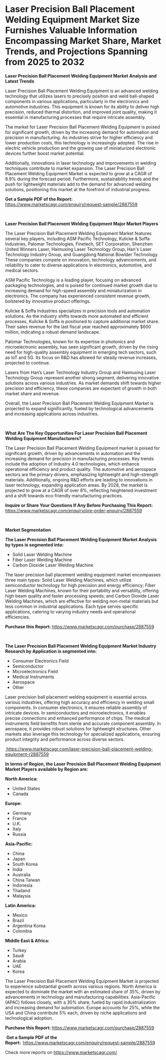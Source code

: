 <p><h1>Laser Precision Ball Placement Welding Equipment Market Size Furnishes Valuable Information Encompassing Market Share, Market Trends, and Projections Spanning from 2025 to 2032</h1></p><p><strong>Laser Precision Ball Placement Welding Equipment Market Analysis and Latest Trends</strong></p>
<p><p>Laser Precision Ball Placement Welding Equipment is an advanced welding technology that utilizes lasers to precisely position and weld ball-shaped components in various applications, particularly in the electronics and automotive industries. This equipment is known for its ability to deliver high precision, reduced thermal distortion, and improved joint quality, making it essential in manufacturing processes that require intricate assembly.</p><p>The market for Laser Precision Ball Placement Welding Equipment is poised for significant growth, driven by the increasing demand for automation and precision in manufacturing. As industries strive for higher efficiency and lower production costs, this technology is increasingly adopted. The rise in electric vehicle production and the growing use of miniaturized electronic devices further boost market potential.</p><p>Additionally, innovations in laser technology and improvements in welding techniques contribute to market expansion. The Laser Precision Ball Placement Welding Equipment Market is expected to grow at a CAGR of 8.9% during the forecast period. Furthermore, sustainability trends and the push for lightweight materials add to the demand for advanced welding solutions, positioning this market at the forefront of industrial progress.</p></p>
<p><strong>Get a Sample PDF of the Report:&nbsp;</strong> <a href="https://www.marketscagr.com/enquiry/request-sample/2887559?utm_campaign=3460&utm_medium=2&utm_source=Github&utm_content=ia&utm_term=14032025&utm_id=laser-precision-ball-placement-welding-equipment">https://www.marketscagr.com/enquiry/request-sample/2887559</a></p>
<p>&nbsp;</p>
<p><strong>Laser Precision Ball Placement Welding Equipment Major Market Players</strong></p>
<p><p>The Laser Precision Ball Placement Welding Equipment Market features several key players, including ASM Pacific Technology, Kulicke & Soffa Industries, Palomar Technologies, Finetech, SET Corporation, Shenzhen United Winners Laser, Haimuxing Laser Technology Group, Han's Laser Technology Industry Group, and Guangdong National Bowlder Technology. These companies compete on innovation, technology advancements, and reliability to cater to diverse applications in electronics, automotive, and medical sectors.</p><p>ASM Pacific Technology is a leading player, focusing on advanced packaging technologies, and is poised for continued market growth due to increasing demand for high-speed assembly and miniaturization in electronics. The company has experienced consistent revenue growth, bolstered by innovative product offerings.</p><p>Kulicke & Soffa Industries specializes in precision tools and automation solutions. As the industry shifts towards more automated and efficient processes, Kulicke & Soffa is positioned to capture additional market share. Their sales revenue for the last fiscal year reached approximately $600 million, indicating a robust demand landscape.</p><p>Palomar Technologies, known for its expertise in photonics and microelectronic assembly, has seen significant growth, driven by the rising need for high-quality assembly equipment in emerging tech sectors, such as IoT and 5G. Its focus on R&D has allowed for steady revenue increases, projected to continue.</p><p>Lasers from Han’s Laser Technology Industry Group and Haimuxing Laser Technology Group represent another strong segment, delivering innovative solutions across various industries. As market demands shift towards higher precision and efficiency, these companies are expectant of growth in both market share and revenue.</p><p>Overall, the Laser Precision Ball Placement Welding Equipment Market is projected to expand significantly, fueled by technological advancements and increasing applications across industries.</p></p>
<p>&nbsp;</p>
<p><strong>What Are The Key Opportunities For Laser Precision Ball Placement Welding Equipment Manufacturers?</strong></p>
<p><p>The Laser Precision Ball Placement Welding Equipment market is poised for significant growth, driven by advancements in automation and the increasing demand for precision in manufacturing processes. Key trends include the adoption of Industry 4.0 technologies, which enhance operational efficiency and product quality. The automotive and aerospace sectors are the primary drivers, emphasizing lightweight and high-strength materials. Additionally, ongoing R&D efforts are leading to innovations in laser technology, expanding application areas. By 2028, the market is projected to grow at a CAGR of over 8%, reflecting heightened investment and a shift towards eco-friendly manufacturing practices.</p></p>
<p><strong>Inquire or Share Your Questions If Any Before Purchasing This Report:</strong> <a href="https://www.marketscagr.com/enquiry/pre-order-enquiry/2887559?utm_campaign=3460&utm_medium=2&utm_source=Github&utm_content=ia&utm_term=14032025&utm_id=laser-precision-ball-placement-welding-equipment">https://www.marketscagr.com/enquiry/pre-order-enquiry/2887559</a></p>
<p>&nbsp;</p>
<p><strong>Market Segmentation</strong></p>
<p><strong>The Laser Precision Ball Placement Welding Equipment Market Analysis by types is segmented into:</strong></p>
<p><ul><li>Solid Laser Welding Machine</li><li>Fiber Laser Welding Machine</li><li>Carbon Dioxide Laser Welding Machine</li></ul></p>
<p><p>The laser precision ball placement welding equipment market encompasses three main types: Solid Laser Welding Machines, which utilize semiconductor technology for high precision and energy efficiency; Fiber Laser Welding Machines, known for their portability and versatility, offering high beam quality and faster processing speeds; and Carbon Dioxide Laser Welding Machines, which are effective for welding non-metal materials but less common in industrial applications. Each type serves specific applications, catering to varying industry needs and operational efficiencies.</p></p>
<p><strong>Purchase this Report:&nbsp;</strong><a href="https://www.marketscagr.com/purchase/2887559?utm_campaign=3460&utm_medium=2&utm_source=Github&utm_content=ia&utm_term=14032025&utm_id=laser-precision-ball-placement-welding-equipment">https://www.marketscagr.com/purchase/2887559</a></p>
<p>&nbsp;</p>
<p><strong>The Laser Precision Ball Placement Welding Equipment Market Industry Research by Application is segmented into:</strong></p>
<p><ul><li>Consumer Electronics Field</li><li>Semiconductor</li><li>Microelectronics Field</li><li>Medical Instruments</li><li>Aerospace</li><li>Other</li></ul></p>
<p><p>Laser precision ball placement welding equipment is essential across various industries, offering high accuracy and efficiency in welding small components. In consumer electronics, it ensures reliable assembly of intricate devices. In semiconductors and microelectronics, it enables precise connections and enhanced performance of chips. The medical instruments field benefits from sterile and accurate component assembly. In aerospace, it provides robust solutions for lightweight structures. Other markets also leverage this technology for specialized applications, ensuring product integrity and performance across diverse sectors.</p></p>
<p><a href="https://www.marketscagr.com/laser-precision-ball-placement-welding-equipment-r2887559?utm_campaign=3460&utm_medium=2&utm_source=Github&utm_content=ia&utm_term=14032025&utm_id=laser-precision-ball-placement-welding-equipment">&nbsp;https://www.marketscagr.com/laser-precision-ball-placement-welding-equipment-r2887559</a></p>
<p><strong>In terms of Region, the Laser Precision Ball Placement Welding Equipment Market Players available by Region are:</strong></p>
<p>
    <p> <strong> North America: </strong>
        <ul>
            <li>United States</li>
            <li>Canada</li>
        </ul>
        </p> 
    <p> <strong> Europe: </strong>
        <ul>
            <li>Germany</li>
            <li>France</li>
            <li>U.K.</li>
            <li>Italy</li>
            <li>Russia</li>
        </ul>
        </p> 
    <p> <strong> Asia-Pacific: </strong>
        <ul>
            <li>China</li>
            <li>Japan</li>
            <li>South Korea</li>
            <li>India</li>
            <li>Australia</li>
            <li>China Taiwan</li>
            <li>Indonesia</li>
            <li>Thailand</li>
            <li>Malaysia</li>
        </ul>
        </p> 
    <p> <strong> Latin America: </strong>
        <ul>
            <li>Mexico</li>
            <li>Brazil</li>
            <li>Argentina Korea</li>
            <li>Colombia</li>
        </ul>
        </p> 
    <p> <strong> Middle East & Africa: </strong>
        <ul>
            <li>Turkey</li>
            <li>Saudi</li>
            <li>Arabia</li>
            <li>UAE</li>
            <li>Korea</li>
        </ul>
    </p>
    </p>
<p><p>The Laser Precision Ball Placement Welding Equipment Market is projected to experience substantial growth across various regions. North America is expected to dominate the market with an estimated share of 35%, driven by advancements in technology and manufacturing capabilities. Asia-Pacific (APAC) follows closely, with a 30% share, fueled by rapid industrialization and increasing demand for automation. Europe accounts for 25%, while the USA and China contribute 5% each, driven by niche applications and technological adoption.</p></p>
<p><strong>Purchase this Report: </strong><a href="https://www.marketscagr.com/purchase/2887559?utm_campaign=3460&utm_medium=2&utm_source=Github&utm_content=ia&utm_term=14032025&utm_id=laser-precision-ball-placement-welding-equipment">https://www.marketscagr.com/purchase/2887559</a></p>
<p>&nbsp;<strong>Get a Sample PDF of the Report:&nbsp;&nbsp;</strong><a href="https://www.marketscagr.com/enquiry/request-sample/2887559?utm_campaign=3460&utm_medium=2&utm_source=Github&utm_content=ia&utm_term=14032025&utm_id=laser-precision-ball-placement-welding-equipment">https://www.marketscagr.com/enquiry/request-sample/2887559</a></p>
<p><strong></strong></p>
<p>Check more reports on <a href="https://www.marketscagr.com/?utm_campaign=3460&utm_medium=2&utm_source=Github&utm_content=ia&utm_term=14032025&utm_id=laser-precision-ball-placement-welding-equipment">https://www.marketscagr.com/</a></p>
